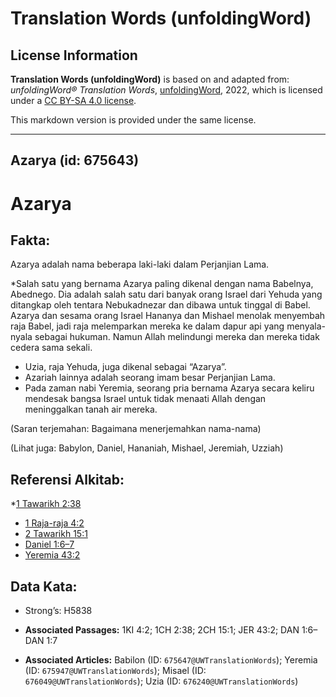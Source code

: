 # Translation Words (unfoldingWord)

## License Information

**Translation Words (unfoldingWord)** is based on and adapted from: _unfoldingWord® Translation Words_, [unfoldingWord](https://unfoldingword.org/utw), 2022, which is licensed under a [CC BY-SA 4.0 license](https://creativecommons.org/licenses/by-sa/4.0/legalcode.en).

This markdown version is provided under the same license.



--------------------------------

## Azarya (id: 675643)

Azarya
======

Fakta:
------

Azarya adalah nama beberapa laki\-laki dalam Perjanjian Lama.

\*Salah satu yang bernama Azarya paling dikenal dengan nama Babelnya, Abednego. Dia adalah salah satu dari banyak orang Israel dari Yehuda yang ditangkap oleh tentara Nebukadnezar dan dibawa untuk tinggal di Babel. Azarya dan sesama orang Israel Hananya dan Mishael menolak menyembah raja Babel, jadi raja melemparkan mereka ke dalam dapur api yang menyala\-nyala sebagai hukuman. Namun Allah melindungi mereka dan mereka tidak cedera sama sekali.

* Uzia, raja Yehuda, juga dikenal sebagai “Azarya”.
* Azariah lainnya adalah seorang imam besar Perjanjian Lama.
* Pada zaman nabi Yeremia, seorang pria bernama Azarya secara keliru mendesak bangsa Israel untuk tidak menaati Allah dengan meninggalkan tanah air mereka.

(Saran terjemahan: Bagaimana menerjemahkan nama\-nama)

(Lihat juga: Babylon, Daniel, Hananiah, Mishael, Jeremiah, Uzziah)

Referensi Alkitab:
------------------

\*[1 Tawarikh 2:38](https://ref.ly/1Chr0:0)

* [1 Raja\-raja 4:2](https://ref.ly/1Kgs0:0)
* [2 Tawarikh 15:1](https://ref.ly/2Chr0:0)
* [Daniel 1:6–7](https://ref.ly/Dan1:6-Dan1:7)
* [Yeremia 43:2](https://ref.ly/Jer43:2)

Data Kata:
----------

* Strong’s: H5838

* **Associated Passages:** 1KI 4:2; 1CH 2:38; 2CH 15:1; JER 43:2; DAN 1:6–DAN 1:7
* **Associated Articles:** Babilon (ID: `675647@UWTranslationWords`); Yeremia (ID: `675947@UWTranslationWords`); Misael (ID: `676049@UWTranslationWords`); Uzia (ID: `676240@UWTranslationWords`)


